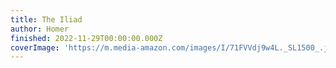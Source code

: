 ```yaml
---
title: The Iliad
author: Homer
finished: 2022-11-29T00:00:00.000Z
coverImage: 'https://m.media-amazon.com/images/I/71FVVdj9w4L._SL1500_.jpg'
---
```

